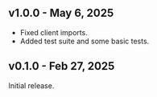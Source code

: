 ## v1.0.0 - May 6, 2025

- Fixed client imports.
- Added test suite and some basic tests.

## v0.1.0 - Feb 27, 2025

Initial release.
